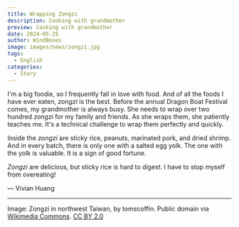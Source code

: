 ```yaml
---
title: Wrapping Zongzi
description: Cooking with grandmother
preview: Cooking with grandmother
date: 2024-05-25
author: WindBones
image: images/news/zongzi.jpg
tags:
  - English
categories:
  - Story
---
```


I'm a big foodie, so I frequently fall in love with food. And of all the foods I have ever eaten, *zongzi* is the best. Before the annual Dragon Boat Festival comes,  my grandmother is always busy. She needs to wrap over two hundred *zongzi* for my family and friends. As she wraps them, she patiently teaches me. It's a technical challenge to wrap them perfectly and quickly.

Inside the *zongzi* are sticky rice, peanuts, marinated pork, and dried shrimp. And in every batch, there is only one with a salted egg yolk. The one with the yolk is valuable. It is a sign of good fortune.

*Zongzi* are delicious, but sticky rice is hard to digest. I have to stop myself from overeating!

— Vivian Huang

---

Image: Zongzi in northwest Taiwan, by tomscoffin. Public domain via [Wikimedia Commons](https://commons.wikimedia.org/wiki/Category:Zongzi_in_Taiwan#/media/File:2010-09-04_Zongzi_in_northwest_Taiwan.jpg). [CC BY 2.0](https://creativecommons.org/licenses/by/2.0)